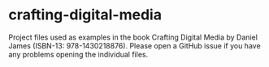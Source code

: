 # crafting-digital-media
Project files used as examples in the book Crafting Digital Media by Daniel James (ISBN-13: 978-1430218876). Please open a GitHub issue if you have any problems opening the individual files.
